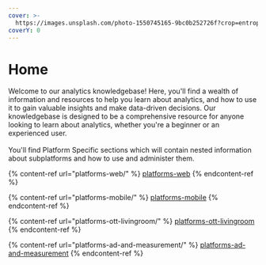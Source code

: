 ```yaml
---
cover: >-
  https://images.unsplash.com/photo-1550745165-9bc0b252726f?crop=entropy&cs=tinysrgb&fm=jpg&ixid=MnwxOTcwMjR8MHwxfHNlYXJjaHw3fHx0ZWNofGVufDB8fHx8MTY3NjY1NDEyOA&ixlib=rb-4.0.3&q=80
coverY: 0
---
```


# Home

Welcome to our analytics knowledgebase! Here, you'll find a wealth of information and resources to help you learn about analytics, and how to use it to gain valuable insights and make data-driven decisions. Our knowledgebase is designed to be a comprehensive resource for anyone looking to learn about analytics, whether you're a beginner or an experienced user.\
\
You'll find Platform Specific sections which will contain nested information about subplatforms and how to use and administer them.&#x20;

{% content-ref url="platforms-web/" %}
[platforms-web](platforms-web/)
{% endcontent-ref %}

{% content-ref url="platforms-mobile/" %}
[platforms-mobile](platforms-mobile/)
{% endcontent-ref %}

{% content-ref url="platforms-ott-livingroom/" %}
[platforms-ott-livingroom](platforms-ott-livingroom/)
{% endcontent-ref %}

{% content-ref url="platforms-ad-and-measurement/" %}
[platforms-ad-and-measurement](platforms-ad-and-measurement/)
{% endcontent-ref %}

